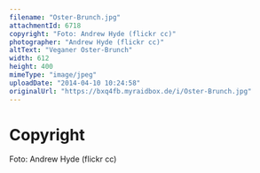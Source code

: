 ```yaml
---
filename: "Oster-Brunch.jpg"
attachmentId: 6718
copyright: "Foto: Andrew Hyde (flickr cc)"
photographer: "Andrew Hyde (flickr cc)"
altText: "Veganer Oster-Brunch"
width: 612
height: 400
mimeType: "image/jpeg"
uploadDate: "2014-04-10 10:24:58"
originalUrl: "https://bxq4fb.myraidbox.de/i/Oster-Brunch.jpg"
---
```


# Copyright

Foto: Andrew Hyde (flickr cc)
